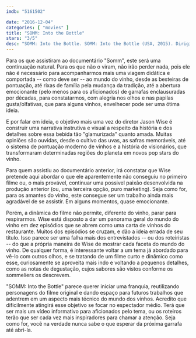 ```yaml
---
imdb: "5161502"

date: "2016-12-04"
categories: [ "movies" ]
title: "SOMM: Into the Bottle"
stars: "3/5"
desc: "SOMM: Into the Bottle. SOMM: Into the Bottle (USA, 2015). Dirigido por Jason Wise. Escrito por Christina Tucker, Jason Wise. Com Silvia Altare (Herself), Brian Carmody (Diner in Restaurant), Ian Cauble (Himself), Jean-Louis Chave (Himself), Fred Dame (Himself), Aubert De Villaine (Himself), Peter Gago (Himself), Jessica Goldapple (Diner in Restaurant), Geoff Kruth (Himself)."
---
```

Para os que assistiram ao documentário "Somm", este será uma continuação natural. Para os que não o viram, não irão perder nada, pois ele não é necessário para acompanharmos mais uma viagem didática e comportada -- como deve ser -- ao mundo do vinho, desde as besteiras de pontuação, até rixas de família pela mudança da tradição, até a abertura emocionante (pelo menos para os aficionados) de garrafas enclausuradas por décadas, para constatarmos, com alegria nos olhos e nas papilas gusta/olfativas, que para alguns vinhos, envelhecer pode ser uma ótima ideia.

E por falar em ideia, o objetivo mais uma vez do diretor Jason Wise é construir uma narrativa instrutiva e visual a respeito da história e dos detalhes sobre essa bebida tão "glamurizada" quanto amada. Muitas opiniões são ouvidas, desde o cultivo das uvas, as safras memoráveis, até o sistema de pontuação moderno de vinhos e a história de visionários, que transformaram determinadas regiões do planeta em novos pop stars do vinho.

Para quem assistiu ao documentário anterior, irá constatar que Wise pretende aqui abordar o que ele aparentemente não conseguiu no primeiro filme ou, o mais provável, continuar uma possivel paixão desenvolvida na produção anterior (ou, uma terceira opção, puro marketing). Seja como for, para os amantes do vinho, este consegue ser um trabalho ainda mais agradável de se assistir. Em alguns momentos, quase emocionante.

Porém, a dinâmica do filme não permite, diferente do vinho, parar para respirarmos. Wise está disposto a dar um panorama geral do mundo do vinho em dez episódios que se abrem como uma carta de vinhos do restaurante. Muitos dos episódios se cruzam, e dão a ideia errada de seu título. Isso parece ser uma falha mais dos entrevistados -- ou dos roteiristas -- do que a própria maneira de Wise de mostrar cada faceta do mundo do vinho. De qualquer forma, é interessante voltar a um tema já abordado para vê-lo com outros olhos, e se tratando de um filme curto e dinâmico como esse, curiosamente se aproveita mais indo e voltando a pequenos detalhes, como as notas de degustação, cujos sabores são vistos conforme os sommeliers os descrevem.

"SOMM: Into the Bottle" parece querer iniciar uma franquia, reutilizando personagens do filme original e dando espaço para futuros trabalhos que adentrem em um aspecto mais técnico do mundo dos vinhos. Acredito que dificilmente atingirá esse objetivo se focar no espectador médio. Terá que ser mais um vídeo informativo para aficionados pelo tema, ou os roteiros terão que ser cada vez mais inspiradores para chamar a atenção. Seja como for, você na verdade nunca sabe o que esperar da próxima garrafa até abri-la.

